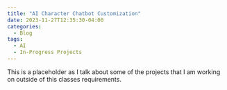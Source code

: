 ```yaml
---
title: "AI Character Chatbot Customization"
date: 2023-11-27T12:35:30-04:00
categories:
  - Blog
tags:
  - AI
  - In-Progress Projects
---
```


This is a placeholder as I talk about some of the projects that I am working on outside of this classes requirements. 

